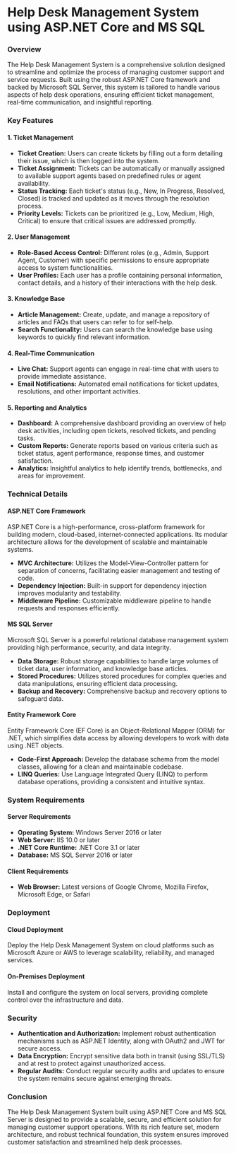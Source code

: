 # Help Desk Management System using ASP.NET Core and MS SQL
### Overview
The Help Desk Management System is a comprehensive solution designed to streamline and optimize the process of managing customer support and service requests. Built using the robust ASP.NET Core framework and backed by Microsoft SQL Server, this system is tailored to handle various aspects of help desk operations, ensuring efficient ticket management, real-time communication, and insightful reporting.
### Key Features
#### 1. **Ticket Management**
- **Ticket Creation:** Users can create tickets by filling out a form detailing their issue, which is then logged into the system.
- **Ticket Assignment:** Tickets can be automatically or manually assigned to available support agents based on predefined rules or agent availability.
- **Status Tracking:** Each ticket's status (e.g., New, In Progress, Resolved, Closed) is tracked and updated as it moves through the resolution process.
- **Priority Levels:** Tickets can be prioritized (e.g., Low, Medium, High, Critical) to ensure that critical issues are addressed promptly.
#### 2. **User Management**
- **Role-Based Access Control:** Different roles (e.g., Admin, Support Agent, Customer) with specific permissions to ensure appropriate access to system functionalities.
- **User Profiles:** Each user has a profile containing personal information, contact details, and a history of their interactions with the help desk.
#### 3. **Knowledge Base**
- **Article Management:** Create, update, and manage a repository of articles and FAQs that users can refer to for self-help.
- **Search Functionality:** Users can search the knowledge base using keywords to quickly find relevant information.
#### 4. **Real-Time Communication**
- **Live Chat:** Support agents can engage in real-time chat with users to provide immediate assistance.
- **Email Notifications:** Automated email notifications for ticket updates, resolutions, and other important activities.
#### 5. **Reporting and Analytics**
- **Dashboard:** A comprehensive dashboard providing an overview of help desk activities, including open tickets, resolved tickets, and pending tasks.
- **Custom Reports:** Generate reports based on various criteria such as ticket status, agent performance, response times, and customer satisfaction.
- **Analytics:** Insightful analytics to help identify trends, bottlenecks, and areas for improvement.
### Technical Details
#### **ASP.NET Core Framework**
ASP.NET Core is a high-performance, cross-platform framework for building modern, cloud-based, internet-connected applications. Its modular architecture allows for the development of scalable and maintainable systems.
- **MVC Architecture:** Utilizes the Model-View-Controller pattern for separation of concerns, facilitating easier management and testing of code.
- **Dependency Injection:** Built-in support for dependency injection improves modularity and testability.
- **Middleware Pipeline:** Customizable middleware pipeline to handle requests and responses efficiently.
#### **MS SQL Server**
Microsoft SQL Server is a powerful relational database management system providing high performance, security, and data integrity.
- **Data Storage:** Robust storage capabilities to handle large volumes of ticket data, user information, and knowledge base articles.
- **Stored Procedures:** Utilizes stored procedures for complex queries and data manipulations, ensuring efficient data processing.
- **Backup and Recovery:** Comprehensive backup and recovery options to safeguard data.
#### **Entity Framework Core**
Entity Framework Core (EF Core) is an Object-Relational Mapper (ORM) for .NET, which simplifies data access by allowing developers to work with data using .NET objects.
- **Code-First Approach:** Develop the database schema from the model classes, allowing for a clean and maintainable codebase.
- **LINQ Queries:** Use Language Integrated Query (LINQ) to perform database operations, providing a consistent and intuitive syntax.
### System Requirements
#### **Server Requirements**
- **Operating System:** Windows Server 2016 or later
- **Web Server:** IIS 10.0 or later
- **.NET Core Runtime:** .NET Core 3.1 or later
- **Database:** MS SQL Server 2016 or later
#### **Client Requirements**
- **Web Browser:** Latest versions of Google Chrome, Mozilla Firefox, Microsoft Edge, or Safari
### Deployment
#### **Cloud Deployment**
Deploy the Help Desk Management System on cloud platforms such as Microsoft Azure or AWS to leverage scalability, reliability, and managed services.
#### **On-Premises Deployment**
Install and configure the system on local servers, providing complete control over the infrastructure and data.
### Security
- **Authentication and Authorization:** Implement robust authentication mechanisms such as ASP.NET Identity, along with OAuth2 and JWT for secure access.
- **Data Encryption:** Encrypt sensitive data both in transit (using SSL/TLS) and at rest to protect against unauthorized access.
- **Regular Audits:** Conduct regular security audits and updates to ensure the system remains secure against emerging threats.
### Conclusion
The Help Desk Management System built using ASP.NET Core and MS SQL Server is designed to provide a scalable, secure, and efficient solution for managing customer support operations. With its rich feature set, modern architecture, and robust technical foundation, this system ensures improved customer satisfaction and streamlined help desk processes.
